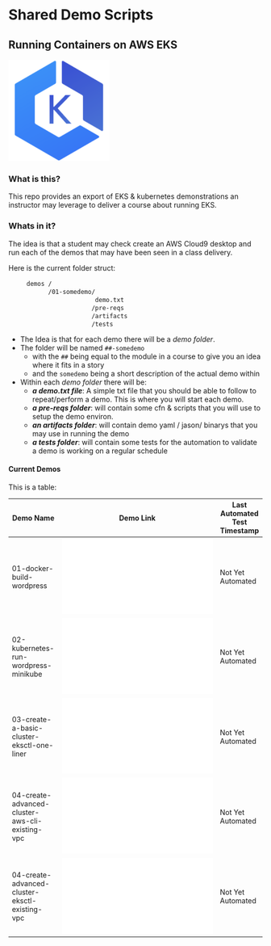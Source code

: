 # Shared Demo Scripts
## Running Containers on AWS EKS

![EKS logo](doc/images/amazon-eks.png)

### What is this?

This repo provides an export of EKS & kubernetes demonstrations an instructor may leverage to deliver a course about running EKS.

### Whats in it?

The idea is that a student may check create an AWS Cloud9 desktop and run each of the demos that may have been seen in a class delivery.

Here is the current folder struct:

```
     demos /
           /01-somedemo/
                        demo.txt
                       /pre-reqs
                       /artifacts
                       /tests
```

- The Idea is that for each demo there will be a _demo folder_.
- The folder will be named `##-somedemo`
  - with the `##` being equal to the module in a course to give you an idea where it fits in a story
  - and the `somedemo` being a short description of the actual demo within
- Within each _demo folder_ there will be:
  - _**a demo.txt file**_: A simple txt file that you should be able to follow to repeat/perform a demo.  This is where you will start each demo.
  - _**a pre-reqs folder**_:  will contain some cfn & scripts that you will use to setup the demo environ.
  - _**an artifacts folder**_: will contain demo yaml / jason/ binarys that you may use in running the demo           
  - _**a tests folder**_: will contain some tests for the automation to validate a demo is working on a regular schedule

#### Current Demos

This is a table:

Demo Name     | Demo Link     | Last Automated Test Timestamp
--- | ---| ---
01-docker-build-wordpress     | ![link](demos/01-docker-build-wordpress/demo.txt)   | Not Yet Automated
02-kubernetes-run-wordpress-minikube     | ![link](demos/02-kubernetes-run-wordpress-minikube/demo.txt)   | Not Yet Automated
03-create-a-basic-cluster-eksctl-one-liner     | ![link](demos/03-create-a-basic-cluster-eksctl-one-liner/demo.txt)   | Not Yet Automated
04-create-advanced-cluster-aws-cli-existing-vpc     | ![link](demos/04-create-advanced-cluster-aws-cli-existing-vpc/demo.txt)   | Not Yet Automated
04-create-advanced-cluster-eksctl-existing-vpc     | ![link](demos/04-create-advanced-cluster-eksctl-existing-vpc/demo.txt)   | Not Yet Automated  
